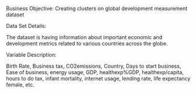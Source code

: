 Business Objective: Creating clusters on global development measurement dataset

Data Set Details:

The dataset is having information about important economic and development metrics related to various countries across the globe. 

Variable Description:

Birth Rate, Business tax, CO2emissions, Country, Days to start business, Ease of business, energy usage, GDP, healthexp%GDP, 
healthexp/capita, hours to do tax, infant mortality, internet usage, lending rate, life expectancy female, etc.
